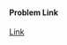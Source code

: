 #### Problem Link
<a href="https://www.hackerrank.com/challenges/variable-sized-arrays" target="_blank">Link</a>

